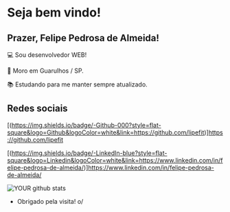 
# Seja bem vindo!

 

## Prazer, Felipe Pedrosa de Almeida!

 

:computer: Sou desenvolvedor WEB!

:house_with_garden: Moro em Guarulhos / SP.

:books: Estudando para me manter sempre atualizado.

 

## Redes sociais

[(https://img.shields.io/badge/-Github-000?style=flat-square&logo=Github&logoColor=white&link=https://github.com/lipefit)]https://github.com/lipefit

[(https://img.shields.io/badge/-LinkedIn-blue?style=flat-square&logo=Linkedin&logoColor=white&link=https://www.linkedin.com/in/felipe-pedrosa-de-almeida/)]https://www.linkedin.com/in/felipe-pedrosa-de-almeida/

![YOUR github stats](https://github-readme-stats.vercel.app/api?username=lipefit)



- Obrigado pela visita! o/
